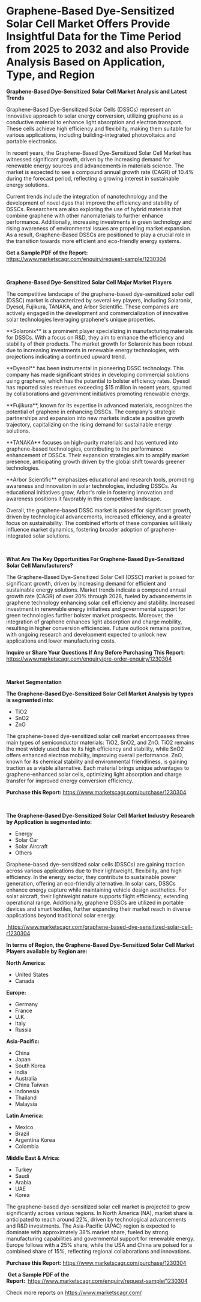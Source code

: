 <p><h1>Graphene-Based Dye-Sensitized Solar Cell Market Offers Provide Insightful Data for the Time Period from 2025 to 2032 and also Provide Analysis Based on Application, Type, and Region</h1></p><p><strong>Graphene-Based Dye-Sensitized Solar Cell Market Analysis and Latest Trends</strong></p>
<p><p>Graphene-Based Dye-Sensitized Solar Cells (DSSCs) represent an innovative approach to solar energy conversion, utilizing graphene as a conductive material to enhance light absorption and electron transport. These cells achieve high efficiency and flexibility, making them suitable for various applications, including building-integrated photovoltaics and portable electronics.</p><p>In recent years, the Graphene-Based Dye-Sensitized Solar Cell Market has witnessed significant growth, driven by the increasing demand for renewable energy sources and advancements in materials science. The market is expected to see a compound annual growth rate (CAGR) of 10.4% during the forecast period, reflecting a growing interest in sustainable energy solutions. </p><p>Current trends include the integration of nanotechnology and the development of novel dyes that improve the efficiency and stability of DSSCs. Researchers are also exploring the use of hybrid materials that combine graphene with other nanomaterials to further enhance performance. Additionally, increasing investments in green technology and rising awareness of environmental issues are propelling market expansion. As a result, Graphene-Based DSSCs are positioned to play a crucial role in the transition towards more efficient and eco-friendly energy systems.</p></p>
<p><strong>Get a Sample PDF of the Report:&nbsp;</strong> <a href="https://www.marketscagr.com/enquiry/request-sample/1230304?utm_campaign=2301&utm_medium=2&utm_source=Github&utm_content=ia&utm_term=14022025&utm_id=graphene-based-dye-sensitized-solar-cell">https://www.marketscagr.com/enquiry/request-sample/1230304</a></p>
<p>&nbsp;</p>
<p><strong>Graphene-Based Dye-Sensitized Solar Cell Major Market Players</strong></p>
<p><p>The competitive landscape of the graphene-based dye-sensitized solar cell (DSSC) market is characterized by several key players, including Solaronix, Dyesol, Fujikura, TANAKA, and Arbor Scientific. These companies are actively engaged in the development and commercialization of innovative solar technologies leveraging graphene's unique properties.</p><p>**Solaronix** is a prominent player specializing in manufacturing materials for DSSCs. With a focus on R&D, they aim to enhance the efficiency and stability of their products. The market growth for Solaronix has been robust due to increasing investments in renewable energy technologies, with projections indicating a continued upward trend.</p><p>**Dyesol** has been instrumental in pioneering DSSC technology. This company has made significant strides in developing commercial solutions using graphene, which has the potential to bolster efficiency rates. Dyesol has reported sales revenues exceeding $15 million in recent years, spurred by collaborations and government initiatives promoting renewable energy.</p><p>**Fujikura**, known for its expertise in advanced materials, recognizes the potential of graphene in enhancing DSSCs. The company's strategic partnerships and expansion into new markets indicate a positive growth trajectory, capitalizing on the rising demand for sustainable energy solutions.</p><p>**TANAKA** focuses on high-purity materials and has ventured into graphene-based technologies, contributing to the performance enhancement of DSSCs. Their expansion strategies aim to amplify market presence, anticipating growth driven by the global shift towards greener technologies.</p><p>**Arbor Scientific** emphasizes educational and research tools, promoting awareness and innovation in solar technologies, including DSSCs. As educational initiatives grow, Arbor's role in fostering innovation and awareness positions it favorably in this competitive landscape.</p><p>Overall, the graphene-based DSSC market is poised for significant growth, driven by technological advancements, increased efficiency, and a greater focus on sustainability. The combined efforts of these companies will likely influence market dynamics, fostering broader adoption of graphene-integrated solar solutions.</p></p>
<p>&nbsp;</p>
<p><strong>What Are The Key Opportunities For Graphene-Based Dye-Sensitized Solar Cell Manufacturers?</strong></p>
<p><p>The Graphene-Based Dye-Sensitized Solar Cell (DSSC) market is poised for significant growth, driven by increasing demand for efficient and sustainable energy solutions. Market trends indicate a compound annual growth rate (CAGR) of over 20% through 2028, fueled by advancements in graphene technology enhancing solar cell efficiency and stability. Increased investment in renewable energy initiatives and governmental support for green technologies further bolster market prospects. Moreover, the integration of graphene enhances light absorption and charge mobility, resulting in higher conversion efficiencies. Future outlook remains positive, with ongoing research and development expected to unlock new applications and lower manufacturing costs.</p></p>
<p><strong>Inquire or Share Your Questions If Any Before Purchasing This Report:</strong> <a href="https://www.marketscagr.com/enquiry/pre-order-enquiry/1230304?utm_campaign=2301&utm_medium=2&utm_source=Github&utm_content=ia&utm_term=14022025&utm_id=graphene-based-dye-sensitized-solar-cell">https://www.marketscagr.com/enquiry/pre-order-enquiry/1230304</a></p>
<p>&nbsp;</p>
<p><strong>Market Segmentation</strong></p>
<p><strong>The Graphene-Based Dye-Sensitized Solar Cell Market Analysis by types is segmented into:</strong></p>
<p><ul><li>TiO2</li><li>SnO2</li><li>ZnO</li></ul></p>
<p><p>The graphene-based dye-sensitized solar cell market encompasses three main types of semiconductor materials: TiO2, SnO2, and ZnO. TiO2 remains the most widely used due to its high efficiency and stability, while SnO2 offers enhanced electron mobility, improving overall performance. ZnO, known for its chemical stability and environmental friendliness, is gaining traction as a viable alternative. Each material brings unique advantages to graphene-enhanced solar cells, optimizing light absorption and charge transfer for improved energy conversion efficiency.</p></p>
<p><strong>Purchase this Report:&nbsp;</strong><a href="https://www.marketscagr.com/purchase/1230304?utm_campaign=2301&utm_medium=2&utm_source=Github&utm_content=ia&utm_term=14022025&utm_id=graphene-based-dye-sensitized-solar-cell">https://www.marketscagr.com/purchase/1230304</a></p>
<p>&nbsp;</p>
<p><strong>The Graphene-Based Dye-Sensitized Solar Cell Market Industry Research by Application is segmented into:</strong></p>
<p><ul><li>Energy</li><li>Solar Car</li><li>Solar Aircraft</li><li>Others</li></ul></p>
<p><p>Graphene-based dye-sensitized solar cells (DSSCs) are gaining traction across various applications due to their lightweight, flexibility, and high efficiency. In the energy sector, they contribute to sustainable power generation, offering an eco-friendly alternative. In solar cars, DSSCs enhance energy capture while maintaining vehicle design aesthetics. For solar aircraft, their lightweight nature supports flight efficiency, extending operational range. Additionally, graphene DSSCs are utilized in portable devices and smart textiles, further expanding their market reach in diverse applications beyond traditional solar energy.</p></p>
<p><a href="https://www.marketscagr.com/graphene-based-dye-sensitized-solar-cell-r1230304?utm_campaign=2301&utm_medium=2&utm_source=Github&utm_content=ia&utm_term=14022025&utm_id=graphene-based-dye-sensitized-solar-cell">&nbsp;https://www.marketscagr.com/graphene-based-dye-sensitized-solar-cell-r1230304</a></p>
<p><strong>In terms of Region, the Graphene-Based Dye-Sensitized Solar Cell Market Players available by Region are:</strong></p>
<p>
    <p> <strong> North America: </strong>
        <ul>
            <li>United States</li>
            <li>Canada</li>
        </ul>
        </p> 
    <p> <strong> Europe: </strong>
        <ul>
            <li>Germany</li>
            <li>France</li>
            <li>U.K.</li>
            <li>Italy</li>
            <li>Russia</li>
        </ul>
        </p> 
    <p> <strong> Asia-Pacific: </strong>
        <ul>
            <li>China</li>
            <li>Japan</li>
            <li>South Korea</li>
            <li>India</li>
            <li>Australia</li>
            <li>China Taiwan</li>
            <li>Indonesia</li>
            <li>Thailand</li>
            <li>Malaysia</li>
        </ul>
        </p> 
    <p> <strong> Latin America: </strong>
        <ul>
            <li>Mexico</li>
            <li>Brazil</li>
            <li>Argentina Korea</li>
            <li>Colombia</li>
        </ul>
        </p> 
    <p> <strong> Middle East & Africa: </strong>
        <ul>
            <li>Turkey</li>
            <li>Saudi</li>
            <li>Arabia</li>
            <li>UAE</li>
            <li>Korea</li>
        </ul>
    </p>
    </p>
<p><p>The graphene-based dye-sensitized solar cell market is projected to grow significantly across various regions. In North America (NA), market share is anticipated to reach around 22%, driven by technological advancements and R&D investments. The Asia-Pacific (APAC) region is expected to dominate with approximately 38% market share, fueled by strong manufacturing capabilities and governmental support for renewable energy. Europe follows with a 25% share, while the USA and China are poised for a combined share of 15%, reflecting regional collaborations and innovations.</p></p>
<p><strong>Purchase this Report: </strong><a href="https://www.marketscagr.com/purchase/1230304?utm_campaign=2301&utm_medium=2&utm_source=Github&utm_content=ia&utm_term=14022025&utm_id=graphene-based-dye-sensitized-solar-cell">https://www.marketscagr.com/purchase/1230304</a></p>
<p>&nbsp;<strong>Get a Sample PDF of the Report:&nbsp;&nbsp;</strong><a href="https://www.marketscagr.com/enquiry/request-sample/1230304?utm_campaign=2301&utm_medium=2&utm_source=Github&utm_content=ia&utm_term=14022025&utm_id=graphene-based-dye-sensitized-solar-cell">https://www.marketscagr.com/enquiry/request-sample/1230304</a></p>
<p><strong></strong></p>
<p>Check more reports on <a href="https://www.marketscagr.com/?utm_campaign=2301&utm_medium=2&utm_source=Github&utm_content=ia&utm_term=14022025&utm_id=graphene-based-dye-sensitized-solar-cell">https://www.marketscagr.com/</a></p>